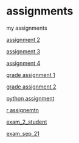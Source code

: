 # assignments
my assignments

[assignment 2](https://github.com/u363554/assignments/blob/master/assignment2%20(1).ipynb)

[assignment 3](https://github.com/u363554/assignments/blob/master/assignment%203%20Rick.ipynb)

[assignment 4](https://github.com/u363554/assignments/blob/master/assignment4.ipynb)

[grade assignment 1](https://github.com/u363554/assignments/blob/master/Graded_assignment1%20(2).ipynb)

[grade assignment 2](https://github.com/u363554/assignments/blob/master/Graded_assignment_2.ipynb)

[python assignment](https://github.com/u363554/assignments/blob/master/exam_june_7_2018%20(1).ipynb)

[r assignemtn](https://github.com/u363554/assignments/blob/master/Exam_student%20(1).ipynb)

[exam_2_student](https://github.com/u363554/assignments/blob/master/exam_2_student.ipynb)

[exam_sep_21](https://github.com/u363554/assignments/blob/master/exam_Sep_21_2018.ipynb)

